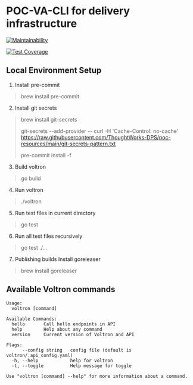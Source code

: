# POC-VA-CLI for delivery infrastructure
[![Maintainability](https://api.codeclimate.com/v1/badges/043b7771faf510da9b7a/maintainability)](https://codeclimate.com/github/ThoughtWorks-DPS/poc-va-cli/maintainability)

[![Test Coverage](https://api.codeclimate.com/v1/badges/043b7771faf510da9b7a/test_coverage)](https://codeclimate.com/github/ThoughtWorks-DPS/poc-va-cli/test_coverage)
## Local Environment Setup
1. Install pre-commit
>  brew install pre-commit
2. Install git secrets
> brew install git-secrets
>
> git-secrets --add-provider -- curl -H 'Cache-Control: no-cache' https://raw.githubusercontent.com/ThoughtWorks-DPS/poc-resources/main/git-secrets-pattern.txt
>
> pre-commit install -f 
3. Build voltron
> go build
4. Run voltron
> ./voltron <cmd>
5. Run test files in current directory
> go test
6. Run all test files recursively
> go test ./...
7. Publishing builds
Install goreleaser
> brew install goreleaser

## Available Voltron commands

```
Usage:
  voltron [command]

Available Commands:
  hello       Call hello endpoints in API
  help        Help about any command
  version     Current version of Voltron and API

Flags:
      --config string   config file (default is voltron/.api_config.yaml)
  -h, --help            help for voltron
  -t, --toggle          Help message for toggle

Use "voltron [command] --help" for more information about a command.
```


